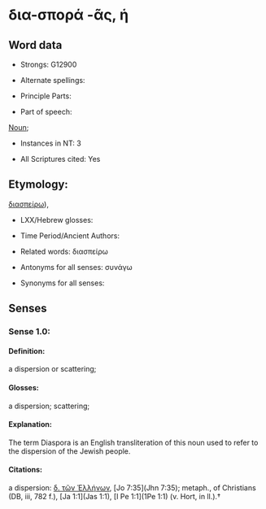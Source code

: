 # δια-σπορά -ᾶς, ἡ

<!-- Status: S2=NeedsFinalCheck -->
<!-- Lexica used for edits:   -->

## Word data

* Strongs: G12900

* Alternate spellings:



* Principle Parts: 


* Part of speech: 

[Noun](http://ugg.readthedocs.io/en/latest/noun.html); 

* Instances in NT: 3

* All Scriptures cited: Yes

## Etymology: 

[διασπείρω]()), 

* LXX/Hebrew glosses: 


* Time Period/Ancient Authors: 


* Related words: διασπείρω

* Antonyms for all senses: συνάγω

* Synonyms for all senses: 


## Senses 


### Sense  1.0: 

#### Definition: 

a dispersion or scattering;

#### Glosses: 

a dispersion; scattering;

#### Explanation: 

The term Diaspora is an English transliteration of this noun
used to refer to the dispersion of the Jewish people.


#### Citations: 

a dispersion: [δ. τῶν Ἑλλήνων](), [Jo 7:35](Jhn 7:35); metaph., of Christians (DB, iii, 782 f.), [Ja 1:1](Jas 1:1), [I Pe 1:1](1Pe 1:1) (v. Hort, in ll.).†
